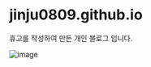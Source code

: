 # jinju0809.github.io

휴고를 작성하여 만든 개인 블로그 입니다.

![image](https://user-images.githubusercontent.com/70634513/110087727-5b694b80-7dd7-11eb-8ac2-7ea4a18bbcd0.png)
